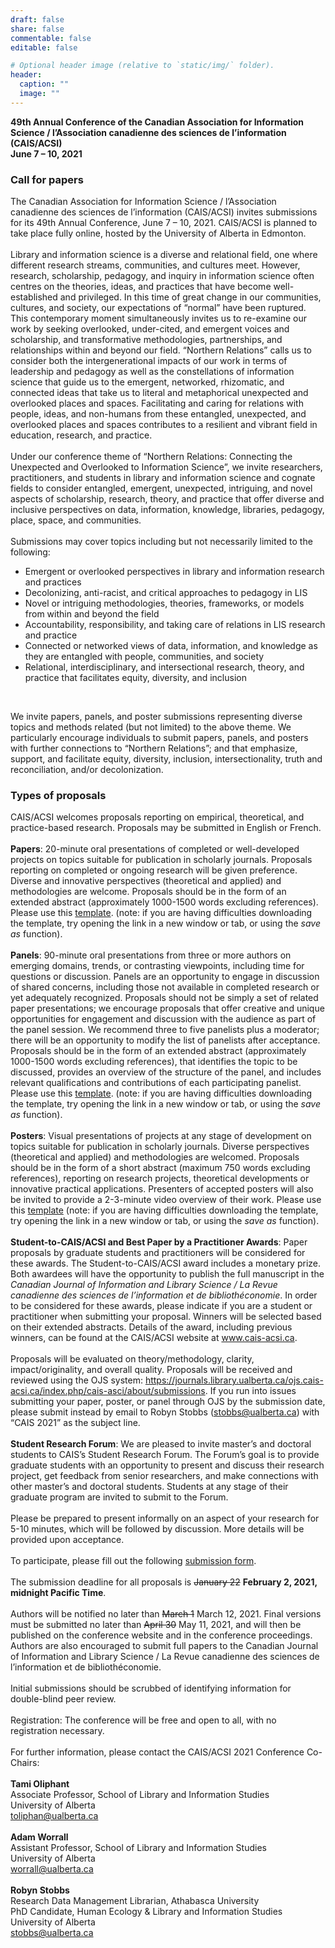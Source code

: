 ```yaml
---
draft: false
share: false
commentable: false
editable: false

# Optional header image (relative to `static/img/` folder).
header:
  caption: ""
  image: ""
---
```


**49th Annual Conference of the Canadian Association for Information Science / l’Association canadienne des sciences de l’information (CAIS/ACSI)**
<br>
**June 7 – 10, 2021**
<br>


### Call for papers
The Canadian Association for Information Science / l’Association canadienne des sciences de l’information (CAIS/ACSI) invites submissions for its 49th Annual Conference, June 7 – 10, 2021. CAIS/ACSI is planned to take place fully online, hosted by the University of Alberta in Edmonton. 
<br><br>
Library and information science is a diverse and relational field, one where different research streams, communities, and cultures meet. However, research, scholarship, pedagogy, and inquiry in information science often centres on the theories, ideas, and practices that have become well-established and privileged. In this time of great change in our communities, cultures, and society, our expectations of “normal” have been ruptured. This contemporary moment simultaneously invites us to re-examine our work by seeking overlooked, under-cited, and emergent voices and scholarship, and transformative methodologies, partnerships, and relationships within and beyond our field. “Northern Relations” calls us to consider both the intergenerational impacts of our work in terms of leadership and pedagogy as well as the constellations of information science that guide us to the emergent, networked, rhizomatic, and connected ideas that take us to literal and metaphorical unexpected and overlooked places and spaces. Facilitating and caring for relations with people, ideas, and non-humans from these entangled, unexpected, and overlooked places and spaces contributes to a resilient and vibrant field in education, research, and practice. 
<br><br>
Under our conference theme of “Northern Relations: Connecting the Unexpected and Overlooked to Information Science”, we invite researchers, practitioners, and students in library and information science and cognate fields to consider entangled, emergent, unexpected, intriguing, and novel aspects of scholarship, research, theory, and practice that offer diverse and inclusive perspectives on data, information, knowledge, libraries, pedagogy, place, space, and communities. 
<br><br>
Submissions may cover topics including but not necessarily limited to the following:
- Emergent or overlooked perspectives in library and information research and practices
- Decolonizing, anti-racist, and critical approaches to pedagogy in LIS
- Novel or intriguing methodologies, theories, frameworks, or models from within and beyond the field
- Accountability, responsibility, and taking care of relations in LIS research and practice
- Connected or networked views of data, information, and knowledge as they are entangled with people, communities, and society
- Relational, interdisciplinary, and intersectional research, theory, and practice that facilitates equity, diversity, and inclusion
<br>

We invite papers, panels, and poster submissions representing diverse topics and methods related (but not limited) to the above theme. We particularly encourage individuals to submit papers, panels, and posters with further connections to “Northern Relations”; and that emphasize, support, and facilitate equity, diversity, inclusion, intersectionality, truth and reconciliation, and/or decolonization.

### Types of proposals
CAIS/ACSI welcomes proposals reporting on empirical, theoretical, and practice-based research. Proposals may be submitted in English or French.
<br><br>
**Papers**: 20-minute oral presentations of completed or well-developed projects on topics suitable for publication in scholarly journals. Proposals reporting on completed or ongoing research will be given preference. Diverse and innovative perspectives (theoretical and applied) and methodologies are welcome. Proposals should be in the form of an extended abstract (approximately 1000-1500 words excluding references). Please use this <a href="http://cais-acsi.ca/wp-content/uploads/2019/10/CAIS-ACSI-2020-Abstract-Template.docx" target="_blank">template</a>. (note: if you are having difficulties downloading the template, try opening the link in a new window or tab, or using the _save as_ function).
<br><br>
**Panels**: 90-minute oral presentations from three or more authors on emerging domains, trends, or contrasting viewpoints, including time for questions or discussion. Panels are an opportunity to engage in discussion of shared concerns, including those not available in completed research or yet adequately recognized. Proposals should not be simply a set of related paper presentations; we encourage proposals that offer creative and unique opportunities for engagement and discussion with the audience as part of the panel session. We recommend three to five panelists plus a moderator; there will be an opportunity to modify the list of panelists after acceptance. Proposals should be in the form of an extended abstract (approximately 1000-1500 words excluding references), that identifies the topic to be discussed, provides an overview of the structure of the panel, and includes relevant qualifications and contributions of each participating panelist. Please use this [template](http://cais-acsi.ca/wp-content/uploads/2019/10/CAIS-ACSI-2020-Abstract-Template.docx). (note: if you are having difficulties downloading the template, try opening the link in a new window or tab, or using the _save as_ function).
<br><br>
**Posters**: Visual presentations of projects at any stage of development on topics suitable for publication in scholarly journals. Diverse perspectives (theoretical and applied) and methodologies are welcomed. Proposals should be in the form of a short abstract (maximum 750 words excluding references), reporting on research projects, theoretical developments or innovative practical applications. Presenters of accepted posters will also be invited to provide a 2-3-minute video overview of their work. Please use this <a href="http://cais-acsi.ca/wp-content/uploads/2019/10/CAIS-ACSI-2020-Abstract-Template.docx" target="_blank">template</a> (note: if you are having difficulties downloading the template, try opening the link in a new window or tab, or using the _save as_ function).
<br><br>
**Student-to-CAIS/ACSI and Best Paper by a Practitioner Awards**: Paper proposals by graduate students and practitioners will be considered for these awards. The Student-to-CAIS/ACSI award includes a monetary prize. Both awardees will have the opportunity to publish the full manuscript in the *Canadian Journal of Information and Library Science / La Revue canadienne des sciences de l’information et de bibliothéconomie*. In order to be considered for these awards, please indicate if you are a student or practitioner when submitting your proposal. Winners will be selected based on their extended abstracts. Details of the award, including previous winners, can be found at the CAIS/ACSI website at www.cais-acsi.ca.
<br><br>
Proposals will be evaluated on theory/methodology, clarity, impact/originality, and overall quality. Proposals will be received and reviewed using the OJS system: https://journals.library.ualberta.ca/ojs.cais-acsi.ca/index.php/cais-asci/about/submissions. If you run into issues submitting your paper, poster, or panel through OJS by the submission date, please submit instead by email to Robyn Stobbs (stobbs@ualberta.ca) with “CAIS 2021” as the subject line.
<br><br>
**Student Research Forum**: We are pleased to invite master’s and doctoral students to CAIS’s Student Research Forum. The Forum’s goal is to provide graduate students with an opportunity to present and discuss their research project, get feedback from senior researchers, and make connections with other master’s and doctoral students. Students at any stage of their graduate program are invited to submit to the Forum.
<br><br>
Please be prepared to present informally on an aspect of your research for 5-10 minutes, which will be followed by discussion. More details will be provided upon acceptance.
<br><br>
To participate, please fill out the following [submission form](https://docs.google.com/forms/d/e/1FAIpQLSdLg4QDkFUgfzT9D2Uq-aoW0SYUUP1q9K_tNhcvMoZdDc8LmA/viewform?usp=sf_link).
<br><br>
The submission deadline for all proposals is ~~January 22~~ **February 2, 2021, midnight Pacific Time**.
<br><br>
Authors will be notified no later than ~~March 1~~ March 12, 2021. Final versions must be submitted no later than ~~April 30~~ May 11, 2021, and will then be published on the conference website and in the conference proceedings. Authors are also encouraged to submit full papers to the Canadian Journal of Information and Library Science / La Revue canadienne des sciences de l’information et de bibliothéconomie.
<br><br>
Initial submissions should be scrubbed of identifying information for double-blind peer review.
<br><br>
Registration: The conference will be free and open to all, with no registration necessary.
<br><br>
For further information, please contact the CAIS/ACSI 2021 Conference Co-Chairs:
<br><br>
**Tami Oliphant**<br>
Associate Professor, School of Library and Information Studies<br>
University of Alberta<br>
toliphan@ualberta.ca <br>
<br>
**Adam Worrall** <br>
Assistant Professor, School of Library and Information Studies<br>
University of Alberta<br>
worrall@ualberta.ca<br>
<br>
**Robyn Stobbs**<br>
Research Data Management Librarian, Athabasca University<br>
PhD Candidate, Human Ecology & Library and Information Studies<br>
University of Alberta<br>
stobbs@ualberta.ca
